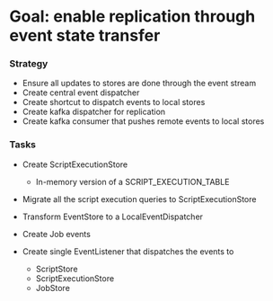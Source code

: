# Goal: enable replication through event state transfer 

### Strategy

* Ensure all updates to stores are done through the event stream
* Create central event dispatcher
* Create shortcut to dispatch events to local stores
* Create kafka dispatcher for replication
* Create kafka consumer that pushes remote events to local stores

### Tasks

* Create ScriptExecutionStore
  * In-memory version of a SCRIPT_EXECUTION_TABLE
  
* Migrate all the script execution queries to ScriptExecutionStore

* Transform EventStore to a LocalEventDispatcher 

* Create Job events

* Create single EventListener that dispatches the events to  
  * ScriptStore
  * ScriptExecutionStore
  * JobStore
